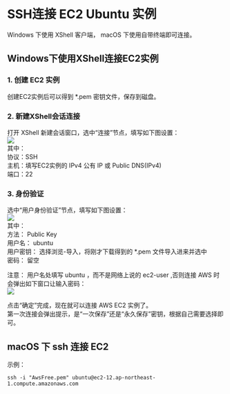 # SSH连接 EC2 Ubuntu 实例

Windows 下使用 XShell 客户端， macOS 下使用自带终端即可连接。

## Windows下使用XShell连接EC2实例

### 1. 创建 EC2 实例
创建EC2实例后可以得到 *.pem 密钥文件，保存到磁盘。

### 2. 新建XShell会话连接
打开 XShell 新建会话窗口，选中“连接”节点，填写如下图设置：  
![](http://ojm289en8.bkt.clouddn.com/image/20170219/xshell-ssh-connection.png)  
其中：  
协议：SSH  
主机：填写EC2实例的 IPv4 公有 IP 或 Public DNS(IPv4)  
端口：22  

### 3. 身份验证
选中“用户身份验证”节点，填写如下图设置：  
![](http://ojm289en8.bkt.clouddn.com/image/20170219/xshell-ssh-username.png)  
其中：  
方法： Public Key  
用户名： ubuntu  
用户密钥： 选择浏览-导入，将刚才下载得到的 *.pem 文件导入进来并选中  
密码： 留空  

注意： 用户名处填写 ubuntu ，而不是网络上说的 ec2-user ,否则连接 AWS 时会弹出如下窗口让输入密码：  
![](http://ojm289en8.bkt.clouddn.com/image/20170219/xshell-ssh-%E8%BA%AB%E4%BB%BD%E9%AA%8C%E8%AF%81.png)  

点击“确定”完成，现在就可以连接 AWS EC2 实例了。  
第一次连接会弹出提示，是“一次保存”还是“永久保存”密钥，根据自己需要选择即可。  

## macOS 下 ssh 连接 EC2
示例：
```
ssh -i "AwsFree.pem" ubuntu@ec2-12.ap-northeast-1.compute.amazonaws.com
```